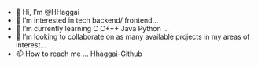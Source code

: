 - 👋 Hi, I’m @HHaggai
- 👀 I’m interested in tech backend/ frontend...
- 🌱 I’m currently learning C C+++ Java Python ...
- 💞️ I’m looking to collaborate on as many available projects in my areas of interest...
- 📫 How to reach me ...
Hhaggai-Github

<!---
HHaggai/HHaggai is a ✨ special ✨ repository because its `README.md` (this file) appears on your GitHub profile.
You can click the Preview link to take a look at your changes.
--->
